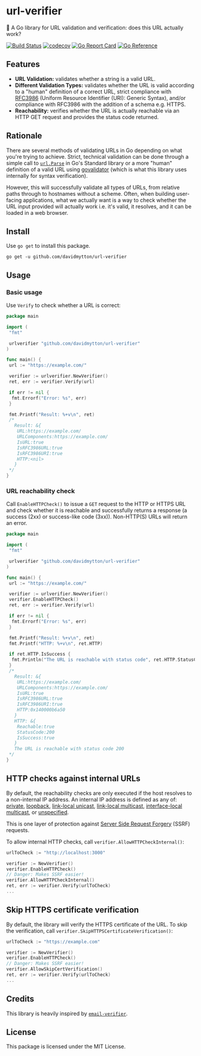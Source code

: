 # url-verifier

🔗 A Go library for URL validation and verification: does this URL actually
work?

[![Build Status](https://github.com/davidmytton/url-verifier/actions/workflows/go.yml/badge.svg)](https://github.com/davidmytton/url-verifier/actions)
[![codecov](https://codecov.io/gh/davidmytton/url-verifier/branch/main/graph/badge.svg?token=HXSXEHU79J)](https://codecov.io/gh/davidmytton/url-verifier)
[![Go Report Card](https://goreportcard.com/badge/github.com/davidmytton/url-verifier)](https://goreportcard.com/report/github.com/davidmytton/url-verifier)
[![Go Reference](https://pkg.go.dev/badge/github.com/davidmytton/url-verifier.svg)](https://pkg.go.dev/github.com/davidmytton/url-verifier)

## Features

- **URL Validation:** validates whether a string is a valid URL.
- **Different Validation Types:** validates whether the URL is valid according
  to a "human" definition of a correct URL, strict compliance with
  [RFC3986](https://www.rfc-editor.org/rfc/rfc3986) (Uniform Resource Identifier
  (URI): Generic Syntax), and/or compliance with RFC3986 with the addition of a
  schema e.g. HTTPS.
- **Reachability:** verifies whether the URL is actually reachable via an HTTP
  GET request and provides the status code returned.

## Rationale

There are several methods of validating URLs in Go depending on what you're
trying to achieve. Strict, technical validation can be done through a simple
call to [`url.Parse`](https://pkg.go.dev/net/url#Parse) in Go's Standard library
or a more "human" definition of a valid URL using
[govalidator](https://github.com/asaskevich/govalidator) (which is what this
library uses internally for syntax verification).

However, this will successfully validate all types of URLs, from relative paths
through to hostnames without a scheme. Often, when building user-facing
applications, what we actually want is a way to check whether the URL input
provided will actually work i.e. it's valid, it resolves, and it can be loaded
in a web browser.

## Install

Use `go get` to install this package.

```shell
go get -u github.com/davidmytton/url-verifier
```

## Usage

### Basic usage

Use `Verify` to check whether a URL is correct:

```go
package main

import (
 "fmt"

 urlverifier "github.com/davidmytton/url-verifier"
)

func main() {
 url := "https://example.com/"

 verifier := urlverifier.NewVerifier()
 ret, err := verifier.Verify(url)

 if err != nil {
  fmt.Errorf("Error: %s", err)
 }

 fmt.Printf("Result: %+v\n", ret)
 /*
   Result: &{
    URL:https://example.com/
    URLComponents:https://example.com/
    IsURL:true
    IsRFC3986URL:true
    IsRFC3986URI:true
    HTTP:<nil>
   }
 */
}

```

### URL reachability check

Call `EnableHTTPCheck()` to issue a `GET` request to the HTTP or HTTPS URL and
check whether it is reachable and successfully returns a response (a success
(2xx) or success-like code (3xx)). Non-HTTP(S) URLs will return an error.

```go
package main

import (
 "fmt"

 urlverifier "github.com/davidmytton/url-verifier"
)

func main() {
 url := "https://example.com/"

 verifier := urlverifier.NewVerifier()
 verifier.EnableHTTPCheck()
 ret, err := verifier.Verify(url)

 if err != nil {
  fmt.Errorf("Error: %s", err)
 }

 fmt.Printf("Result: %+v\n", ret)
 fmt.Printf("HTTP: %+v\n", ret.HTTP)

 if ret.HTTP.IsSuccess {
  fmt.Println("The URL is reachable with status code", ret.HTTP.StatusCode)
 }
 /*
   Result: &{
    URL:https://example.com/
    URLComponents:https://example.com/
    IsURL:true
    IsRFC3986URL:true
    IsRFC3986URI:true
    HTTP:0x140000b6a50
   }
   HTTP: &{
    Reachable:true
    StatusCode:200
    IsSuccess:true
   }
   The URL is reachable with status code 200
 */
}
```

## HTTP checks against internal URLs

By default, the reachability checks are only executed if the host resolves to a
non-internal IP address. An internal IP address is defined as any of:
[private](https://pkg.go.dev/net#IP.IsPrivate),
[loopback](https://pkg.go.dev/net#IP.IsLoopback), [link-local
unicast](https://pkg.go.dev/net#IP.IsLinkLocalUnicast), [link-local
multicast](https://pkg.go.dev/net#IP.IsLinkLocalMulticast), [interface-local
multicast](https://pkg.go.dev/net#IP.IsInterfaceLocalMulticast), or
[unspecified](https://pkg.go.dev/net#IP.IsUnspecified).

This is one layer of protection against [Server Side Request
Forgery](https://cheatsheetseries.owasp.org/cheatsheets/Server_Side_Request_Forgery_Prevention_Cheat_Sheet.html#application-layer_1)
(SSRF) requests.

To allow internal HTTP checks, call `verifier.AllowHTTPCheckInternal()`:

```go
urlToCheck := "http://localhost:3000"

verifier := NewVerifier()
verifier.EnableHTTPCheck()
// Danger: Makes SSRF easier!
verifier.AllowHTTPCheckInternal()
ret, err := verifier.Verify(urlToCheck)
...
```

## Skip HTTPS certificate verification

By default, the library will verify the HTTPS certificate of the URL. To skip the verification, call `verifier.SkipHTTPSCertificateVerification()`:

```go
urlToCheck := "https://example.com"

verifier := NewVerifier()
verifier.EnableHTTPCheck()
// Danger: Makes SSRF easier!
verifier.AllowSkipCertVerification()
ret, err := verifier.Verify(urlToCheck)
...
```

## Credits

This library is heavily inspired by
[`email-verifier`](https://github.com/AfterShip/email-verifier).

## License

This package is licensed under the MIT License.
